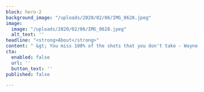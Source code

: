 ```yaml
---
block: hero-2
background_image: "/uploads/2020/02/06/IMG_0628.jpeg"
image:
  image: "/uploads/2020/02/06/IMG_0628.jpeg"
  alt_text: ''
headline: "<strong>About</strong>"
content: " &gt; You miss 100% of the shots that you don't take - Wayne Gretzky"
cta:
  enabled: false
  url: ''
  button_text: ''
published: false

---
```


